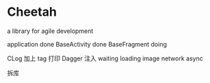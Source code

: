 # Cheetah
a library for agile development

application done
BaseActivity done
BaseFragment doing

CLog 加上 tag 打印
Dagger 注入 waiting
loading
image
network
async

拆库